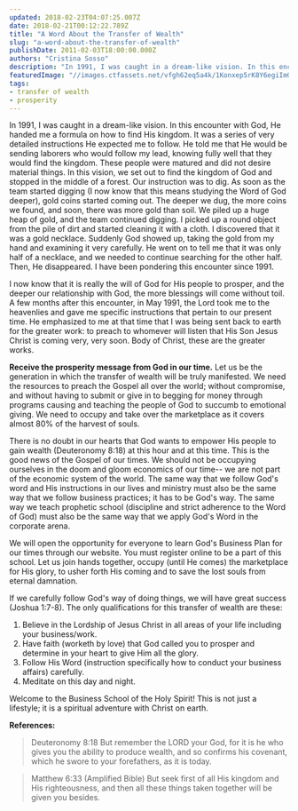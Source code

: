 ```yaml
---
updated: 2018-02-23T04:07:25.007Z
date: 2018-02-21T00:12:22.789Z
title: "A Word About the Transfer of Wealth"
slug: "a-word-about-the-transfer-of-wealth"
publishDate: 2011-02-03T18:00:00.000Z
authors: "Cristina Sosso"
description: "In 1991, I was caught in a dream-like vision. In this encounter with God, He handed me a formula on how to find His kingdom. It was a series of very detailed instructions He expected me to follow. He told me that He would be sending laborers who would follow my lead, knowing fully well that they..."
featuredImage: "//images.ctfassets.net/vfgh62eq5a4k/1Konxep5rK8Y6egiImGAcG/d2d2b495e23632ab6c7cb5044d81c794/freddie-collins-309833-unsplash__1_.jpg"
tags:
- transfer of wealth
- prosperity
---
```

In 1991, I was caught in a dream-like vision. In this encounter with God, He handed me a formula on how to find His kingdom. It was a series of very detailed instructions He expected me to follow. He told me that He would be sending laborers who would follow my lead, knowing fully well that they would find the kingdom. These people were matured and did not desire material things. In this vision, we set out to find the kingdom of God and stopped in the middle of a forest. Our instruction was to dig. As soon as the team started digging (I now know that this means studying the Word of God deeper), gold coins started coming out. The deeper we dug, the more coins we found, and soon, there was more gold than soil. We piled up a huge heap of gold, and the team continued digging. I picked up a round object from the pile of dirt and started cleaning it with a cloth. I discovered that it was a gold necklace. Suddenly God showed up, taking the gold from my hand and examining it very carefully. He went on to tell me that it was only half of a necklace, and we needed to continue searching for the other half. Then, He disappeared. I have been pondering this encounter since 1991.

I now know that it is really the will of God for His people to prosper, and the deeper our relationship with God, the more blessings will come without toil. A few months after this encounter, in May 1991, the Lord took me to the heavenlies and gave me specific instructions that pertain to our present time. He emphasized to me at that time that I was being sent back to earth for the greater work: to preach to whomever will listen that His Son Jesus Christ is coming very, very soon. Body of Christ, these are the greater works.

__Receive the prosperity message from God in our time.__ Let us be the generation in which the transfer of wealth will be truly manifested. We need the resources to preach the Gospel all over the world; without compromise, and without having to submit or give in to begging for money through programs causing and teaching the people of God to succumb to emotional giving. We need to occupy and take over the marketplace as it covers almost 80% of the harvest of souls.

There is no doubt in our hearts that God wants to empower His people to gain wealth (Deuteronomy 8:18) at this hour and at this time. This is the good news of the Gospel of our times. We should not be occupying ourselves in the doom and gloom economics of our time-- we are not part of the economic system of the world. The same way that we follow God's word and His instructions in our lives and ministry must also be the same way that we follow business practices; it has to be God's way. The same way we teach prophetic school (discipline and strict adherence to the Word of God) must also be the same way that we apply God's Word in the corporate arena.

We will open the opportunity for everyone to learn God's Business Plan for our times through our website. You must register online to be a part of this school. Let us join hands together, occupy (until He comes) the marketplace for His glory, to usher forth His coming and to save the lost souls from eternal damnation.

If we carefully follow God's way of doing things, we will have great success (Joshua 1:7-8). The only qualifications for this transfer of wealth are these:

1. Believe in the Lordship of Jesus Christ in all areas of your life including your business/work. 
2. Have faith (worketh by love) that God called you to prosper and determine in your heart to give Him all the glory. 
3. Follow His Word (instruction specifically how to conduct your business affairs) carefully. 
4. Meditate on this day and night.

Welcome to the Business School of the Holy Spirit! This is not just a lifestyle; it is a spiritual adventure with Christ on earth.

__References:__
> Deuteronomy 8:18 But remember the LORD your God, for it is he who gives you the ability to produce wealth, and so confirms his covenant, which he swore to your forefathers, as it is today.

> Matthew 6:33 (Amplified Bible) But seek first of all His kingdom and His righteousness, and then all these things taken together will be given you besides.
